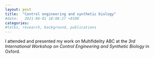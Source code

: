 ```yaml
---
layout: post
title:  "Control engineering and synthetic biology"
#date:   2021-06-01 18:08:27 +0100
categories: 
#talks, research, background, publications
---
```


I attended and presented my work on Multifidelity ABC at the *3rd International Workshop on Control Engineering and Synthetic Biology* in Oxford.
